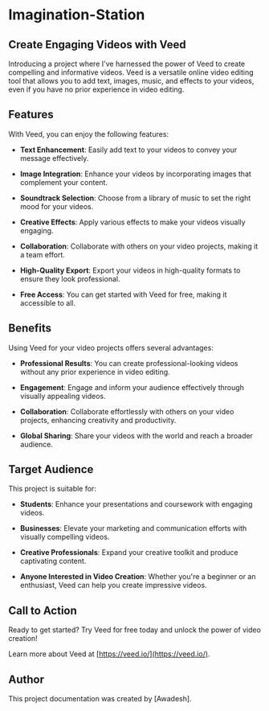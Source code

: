 # Imagination-Station

## Create Engaging Videos with Veed

Introducing a project where I've harnessed the power of Veed to create compelling and informative videos. Veed is a versatile online video editing tool that allows you to add text, images, music, and effects to your videos, even if you have no prior experience in video editing.

## Features

With Veed, you can enjoy the following features:

- **Text Enhancement**: Easily add text to your videos to convey your message effectively.

- **Image Integration**: Enhance your videos by incorporating images that complement your content.

- **Soundtrack Selection**: Choose from a library of music to set the right mood for your videos.

- **Creative Effects**: Apply various effects to make your videos visually engaging.

- **Collaboration**: Collaborate with others on your video projects, making it a team effort.

- **High-Quality Export**: Export your videos in high-quality formats to ensure they look professional.

- **Free Access**: You can get started with Veed for free, making it accessible to all.

## Benefits

Using Veed for your video projects offers several advantages:

- **Professional Results**: You can create professional-looking videos without any prior experience in video editing.

- **Engagement**: Engage and inform your audience effectively through visually appealing videos.

- **Collaboration**: Collaborate effortlessly with others on your video projects, enhancing creativity and productivity.

- **Global Sharing**: Share your videos with the world and reach a broader audience.

## Target Audience

This project is suitable for:

- **Students**: Enhance your presentations and coursework with engaging videos.

- **Businesses**: Elevate your marketing and communication efforts with visually compelling videos.

- **Creative Professionals**: Expand your creative toolkit and produce captivating content.

- **Anyone Interested in Video Creation**: Whether you're a beginner or an enthusiast, Veed can help you create impressive videos.

## Call to Action

Ready to get started? Try Veed for free today and unlock the power of video creation!

Learn more about Veed at [https://veed.io/](https://veed.io/).

## Author

This project documentation was created by [Awadesh].
